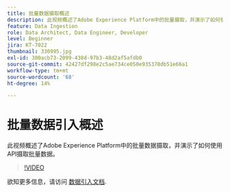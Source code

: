 ```yaml
---
title: 批量数据摄取概述
description: 此视频概述了Adobe Experience Platform中的批量摄取，并演示了如何使用API摄取批量数据。
feature: Data Ingestion
role: Data Architect, Data Engineer, Developer
level: Beginner
jira: KT-7022
thumbnail: 330995.jpg
exl-id: 300acb73-2099-438d-97b3-48d2af5afdb0
source-git-commit: 42427df298e2c5ae734ce050e935378db51e66a1
workflow-type: tm+mt
source-wordcount: '68'
ht-degree: 14%

---
```


# 批量数据引入概述

此视频概述了Adobe Experience Platform中的批量数据摄取，并演示了如何使用API摄取批量数据。

>[!VIDEO](https://video.tv.adobe.com/v/330995?quality=12&learn=on)

欲知更多信息，请访问 [数据引入文档](https://experienceleague.adobe.com/docs/experience-platform/ingestion/home.html?lang=zh-Hans).